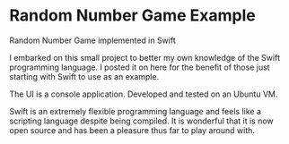 # Random Number Game Example
Random Number Game implemented in Swift

I embarked on this small project to better my own knowledge of the Swift programming language. I posted it on here for the benefit of those just starting with Swift to use as an example.

The UI is a console application. Developed and tested on an Ubuntu VM.

Swift is an extremely flexible programming language and feels like a scripting language despite being compiled. It is wonderful that it is now open source and has been a pleasure thus far to play around with.
